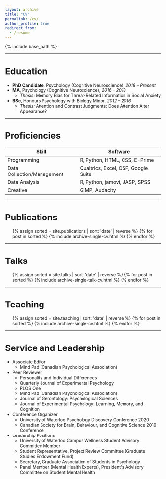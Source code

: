 ```yaml
---
layout: archive
title: "CV"
permalink: /cv/
author_profile: true
redirect_from:
  - /resume
---
```


{% include base_path %}

<hr>

# Education
* **PhD Candidate**, Psychology (Cognitive Neuroscience), *2018 – Present*
* **MA**, Psychology (Cognitive Neuroscience), *2016 – 2018*
  * *Thesis:* Memory Bias for Threat-Related Information in Social Anxiety
* **BSc**, Honours Psychology with Biology Minor, *2012 – 2016*
  * *Thesis:* Attention and Contrast Judgments: Does Attention Alter Appearance?

<hr>

# Proficiencies

| Skill                      | Software                                        |
|----------------------------|-------------------------------------------------|
| Programming                | R, Python, HTML, CSS, E-Prime                   |
| Data Collection/Management | Qualtrics, Excel, OSF, Google Suite             |
| Data Analysis              | R, Python, jamovi, JASP, SPSS                   |
| Creative                   | GIMP, Audacity                                  |

<hr>

# Publications
  <ol>
    {% assign sorted = site.publications | sort: 'date' | reverse %}
    {% for post in sorted %}
    {% include archive-single-cv.html %}
    {% endfor %}
  </ol>
<hr>

# Talks
  <ol>
    {% assign sorted = site.talks | sort: 'date' | reverse %}
    {% for post in sorted %}
    {% include archive-single-talk-cv.html %}
    {% endfor %}
  </ol>
<hr>

# Teaching
  <ol>
    {% assign sorted = site.teaching | sort: 'date' | reverse %}
    {% for post in sorted %}
    {% include archive-single-cv.html %}
    {% endfor %}
  </ol>
<hr>

# Service and Leadership
* Associate Editor
  * Mind Pad (Canadian Psychological Association)
* Peer Reviewer
  * Personality and Individual Differences
  * Quarterly Journal of Experimental Psychology
  * PLOS One
  * Mind Pad (Canadian Psychological Association)
  * Journal of Gerontology: Psychological Sciences
  * Journal of Experimental Psychology: Learning, Memory, and Cognition
* Conference Organizer
  * University of Waterloo Psychology Discovery Conference 2020
  * Canadian Society for Brain, Behaviour, and Cognitive Science 2019 Conference
* Leadership Positions
  * University of Waterloo Campus Wellness Student Advisory Committee Member
  * Student Representative, Project Review Committee (Graduate Studies Endowment Fund)
  * Secretary, Graduate Association of Students in Psychology
  * Panel Member (Mental Health Experts), President's Advisory Committee on Student Mental Health